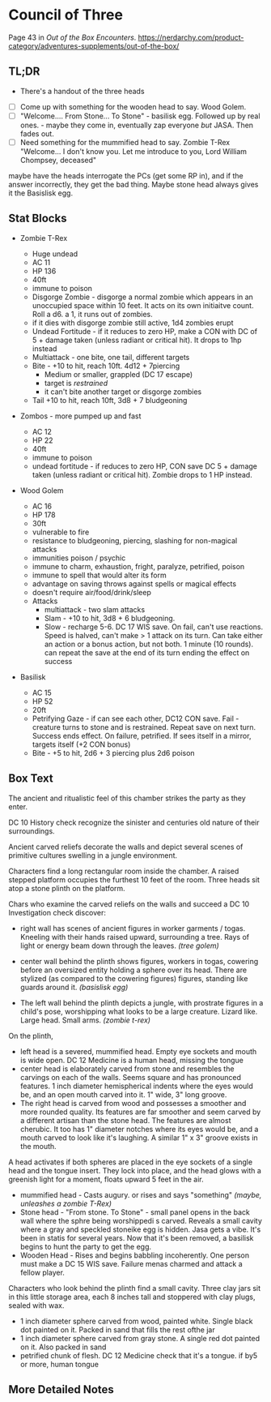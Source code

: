 # Council of Three

Page 43 in _Out of the Box Encounters_. https://nerdarchy.com/product-category/adventures-supplements/out-of-the-box/

## TL;DR

- There's a handout of the three heads

- [ ] Come up with something for the wooden head to say.  Wood Golem.
- [ ] "Welcome.... From Stone... To Stone" - basilisk egg.  Followed up by
      real ones.  - maybe they come in, eventually zap everyone _but_ JASA. Then
      fades out.
- [ ] Need something for the mummified head to say. Zombie T-Rex
      "Welcome... I don't know you.  Let me introduce to you, Lord William Chompsey, deceased"

maybe have the heads interrogate the PCs (get some RP in), and if the
answer incorrectly, they get the bad thing.  Maybe stone head always
gives it the Basislisk egg.


## Stat Blocks

* Zombie T-Rex
  - Huge undead
  - AC 11
  - HP 136
  - 40ft
  - immune to poison
  - Disgorge Zombie - disgorge a normal zombie which appears in an unoccupied
    space within 10 feet. It acts on its own initiaitve count.  Roll a d6.
    a 1, it runs out of zombies.
  - if it dies with disgorge zombie still active, 1d4 zombies erupt
  - Undead Fortitude - if it reduces to zero HP, make a CON with DC of
    5 + damage taken (unless radiant or critical hit).  It drops to 1hp
    instead
  - Multiattack - one bite, one tail, different targets
  - Bite - +10 to hit, reach 10ft.  4d12 + 7piercing
       - Medium or smaller, grappled (DC 17 escape)
       - target is _restrained_
       - it can't bite another target or disgorge zombies
  - Tail +10 to hit, reach 10ft, 3d8 + 7 bludgeoning

* Zombos - more pumped up and fast
  - AC 12
  - HP 22
  - 40ft
  - immune to poison
  - undead fortitude - if reduces to zero HP, CON save DC 5 + damage taken
    (unless radiant or critical hit).  Zombie drops to 1 HP instead.

* Wood Golem
  - AC 16
  - HP 178
  - 30ft
  - vulnerable to fire
  - resistance to bludgeoning, piercing, slashing for non-magical attacks
  - immunities poison / psychic
  - immune to charm, exhaustion, fright, paralyze, petrified, poison
  - immune to spell that would alter its form
  - advantage on saving throws against spells or magical effects
  - doesn't require air/food/drink/sleep
  * Attacks
      - multiattack - two slam attacks
      - Slam - +10 to hit, 3d8 + 6 bludgeoning.
      - Slow - recharge 5-6.  DC 17 WIS save. On fail, can't use reactions.
        Speed is halved, can't make > 1 attack on its turn.  Can take either
	an action or a bonus action, but not both.  1 minute (10 rounds).
        can repeat the save at the end of its turn ending the effect on success

* Basilisk
  - AC 15
  - HP 52
  - 20ft
  - Petrifying Gaze - if can see each other, DC12 CON save.  Fail - creature
    turns to stone and is restrained.  Repeat save on next turn. Success ends
    effect. On failure, petrified.  If sees itself in a mirror, targets
    itself (+2 CON bonus)
  - Bite - +5 to hit, 2d6 + 3 piercing plus 2d6 poison
  

## Box Text

The ancient and ritualistic feel of this chamber strikes the party
as they enter.

DC 10 History check recognize the sinister and centuries old nature of
their surroundings.

Ancient carved reliefs decorate the walls and depict several scenes
of primitive cultures swelling in a jungle environment.

Characters find a long rectangular room inside the chamber.
A raised stepped platform occupies the furthest 10 feet of the room.
Three heads sit atop a stone plinth on the platform.

Chars who examine the carved reliefs on the walls and succeed
a DC 10 Investigation check discover:

- right wall has scenes of ancient figures in worker garments / togas.
Kneeling with their hands raised upward, surrounding a tree.
Rays of light or energy beam down through the leaves. _(tree golem)_

- center wall behind the plinth shows figures, workers in togas, cowering before an
  oversized entity holding a sphere over its head.  There are stylized
  (as compared to the cowering figures) figures, standing like guards
  around it.  _(basislisk egg)_

- The left wall behind the plinth depicts a jungle, with prostrate
  figures in a child's pose, worshipping what looks to be a large
  creature.  Lizard like. Large head.  Small arms.   _(zombie t-rex)_


On the plinth,
  - left head is a severed, mummified head. Empty eye sockets and mouth
    is wide open.  DC 12 Medicine is a human head, missing the tongue
  - center head is elaborately carved from stone and resembles the carvings
    on each of the walls.  Seems square and has pronounced features.
    1 inch diameter hemispherical indents where the eyes would be, and
    an open mouth carved into it. 1" wide, 3" long groove.
  - The right head is carved from wood and possesses a smoother and more
    rounded quality.  Its features are far smoother and seem carved by
    a different artisan than the stone head. The features are almost
    cherubic.  It too has 1" diameter notches where its eyes would be,
    and a mouth carved to look like it's laughing.  A similar 1" x 3" 
    groove exists in the mouth.

A head activates if  both spheres are placed in the eye sockets of a single
head and the tongue insert.  They lock into place, and the head glows
with a greenish light for a moment, floats upward 5 feet in the air.

- mummified head - Casts augury.  or rises and says "something"
  _(maybe, unleashes a zombie T-Rex)_
- Stone head - "From stone. To Stone" - small panel opens in the back wall
  where the sphre being worshippedi s carved.  Reveals a small cavity where a 
  gray and speckled stoneike egg is hidden.  Jasa gets a vibe.
  It's been in statis for several years.  Now that it's been removed, a
  basilisk begins to hunt the party to get the egg.
- Wooden Head - Rises and begins babbling incoherently.  One person must
  make a DC 15 WIS save. Failure menas charmed and attack a fellow player.



Characters who look behind the plinth find a small cavity.
Three clay jars sit in this little storage area, each 8 inches tall
and stoppered with clay plugs, sealed with wax.
- 1 inch diameter sphere carved from wood, painted white. Single black dot
  painted on it. Packed in sand that fills the rest ofthe jar
- 1 inch diameter sphere carved from gray stone.  A single red dot painted
  on it.  Also packed in sand
- petrified chunk of flesh.  DC 12 Medicine check that it's a tongue.
  if by5 or more, human tongue
  




## More Detailed Notes

